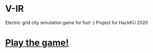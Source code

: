 # V-IR
Electric grid city simulation game for fun! :)
Project for HackKU 2020
# [Play the game!](https://dprebyl.github.io/V-IR/)